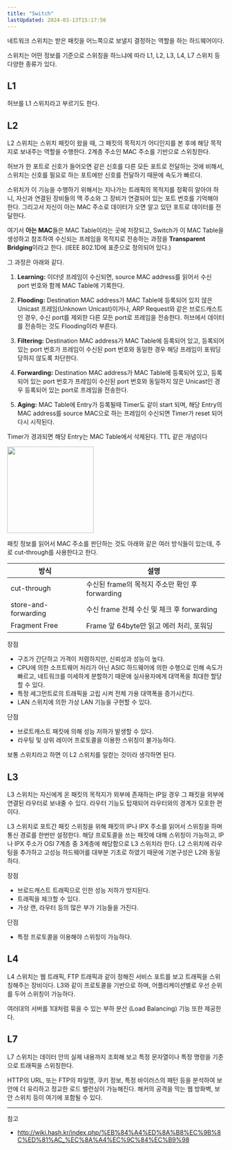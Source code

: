 ```yaml
---
title: "Switch"
lastUpdated: 2024-03-13T15:17:56
---
```


네트워크 스위치는 받은 패킷을 어느쪽으로 보낼지 결정하는 역할을 하는 하드웨어이다.

스위치는 어떤 정보를 기준으로 스위칭을 하느냐에 따라 L1, L2, L3, L4, L7 스위치 등 다양한 종류가 있다.

## L1

허브를 L1 스위치라고 부르기도 한다.

## L2

L2 스위치는 스위치 패킷이 왔을 때, 그 패킷의 목적지가 어디인지를 본 후에 해당 목적지로 보내주는 역할을 수행한다. 2계층 주소인 MAC 주소를 기반으로 스위칭한다.

허브가 한 포트로 신호가 들어오면 같은 신호를 다른 모든 포트로 전달하는 것에 비해서, 스위치는 신호를 필요로 하는 포트에만 신호를 전달하기 때문에 속도가 빠르다.

스위치가 이 기능을 수행하기 위해서는 지나가는 트래픽의 목적지를 정확히 알아야 하니, 자신과 연결된 장비들의 맥 주소와 그 장비가 연결되어 있는 포트 번호를 기억해야 한다. 그리고서 자신이 아는 MAC 주소로 데이터가 오면 알고 있던 포트로 데이터를 전달한다.

여기서 **아는 MAC**들은 MAC Table이라는 곳에 저장되고, Switch가 이 MAC Table을 생성하고 참조하여 수신되는 프레임을 목적지로 전송하는 과정을 **Transparent Bridging**이라고 한다. (IEEE 802.1D에 표준으로 정의되어 있다.)

그 과정은 아래와 같다.

1. **Learning:** 이더넷 프레임이 수신되면, source MAC address를 읽어서 수신 port 번호와 함께 MAC Table에 기록한다. 

2. **Flooding:** Destination MAC address가  MAC Table에 등록되어 있지 않은 Unicast 프레임(Unknown Unicast)이거나, ARP Request와 같은 브로드캐스트인 경우, 수신 port를 제외한 다른 모든 port로 프레임을 전송한다. 허브에서 데이터를 전송하는 것도 Flooding이라 부른다.

3. **Filtering:** Destination MAC address가 MAC Table에 등록되어 있고, 등록되어 있는 port 번호가 프레임이 수신된 port 번호와 동일한 경우 해당 프레임이 포워딩 당하지 않도록 차단한다.

4. **Forwarding:** Destination MAC address가 MAC Table에 등록되어 있고, 등록되어 있는 port 번호가 프레임이 수신된 port 번호와 동일하지 않은 Unicast인 경우 등록되어 있는 port로 프레임을 전송한다.

5. **Aging:** MAC Table에 Entry가 등록될때 Timer도 같이 start 되며, 해당 Entry의 MAC address를 source MAC으로 하는 프레임이 수신되면 Timer가 reset 되어 다시 시작된다.

Timer가 경과되면 해당 Entry는 MAC Table에서 삭제된다. TTL 같은 개념이다

<img src="https://github.com/rlaisqls/rlaisqls/assets/81006587/61f7ab12-6216-4532-99ff-9be20cea4bf0" width=200px>

패킷 정보를 읽어서 MAC 주소를 판단하는 것도 아래와 같은 여러 방식들이 있는데, 주로 cut-through를 사용한다고 한다.

|방식|설명|
|-|-|
|cut-through|수신된 frame의 목적지 주소만 확인 후 forwarding|
|store-and-forwarding|수신 frame 전체 수신 및 체크 후 forwarding|
|Fragment Free|Frame 앞 64byte만 읽고 에러 처리, 포워딩|

장점
- 구조가 간단하고 가격이 저렴하지만, 신뢰성과 성능이 높다.
- CPU에 의한 소프트웨어 처리가 아닌 ASIC 하드웨어에 의한 수행으로 인해 속도가 빠르고, 네트워크를 미세하게 분할하기 때문에 실사용자에게 대역폭을 최대한 할당할 수 있다.
- 특정 세그먼트로의 트래픽을 고립 시켜 전체 가용 대역폭을 증가시킨다. 
- LAN 스위치에 의한 가상 LAN 기능을 구현할 수 있다. 

단점
- 브로트캐스트 패킷에 의해 성능 저하가 발생할 수 있다.
- 라우팅 및 상위 레이어 프로토콜을 이용한 스위칭이 불가능하다.

보통 스위치라고 하면 이 L2 스위치를 일컫는 것이라 생각하면 된다.

## L3

L3 스위치는 자신에게 온 패킷의 목적지가 외부에 존재하는 IP일 경우 그 패킷을 외부에 연결된 라우터로 보내줄 수 있다. 라우터 기능도 탑재되어 라우터와의 경계가 모호한 편이다.

L3 스위치로 포트간 패킷 스위칭을 위해 패킷의 IP나 IPX 주소를 읽어서 스위칭을 하며 통신 경로를 한번만 설정한다. 해당 프로토콜을 쓰는 패킷에 대해 스위칭이 가능하고, IP나 IPX 주소가 OSI 7계층 중 3계층에 해당함으로 L3 스위치라 한다. L2 스위치에 라우팅을 추가하고 고성능 하드웨어를 대부분 기초로 하였기 때문에 기본구성은 L2와 동일하다. 

장점
- 브로드캐스트 트래픽으로 인한 성능 저하가 방지된다. 
- 트래픽을 체크할 수 있다.
- 가상 랜, 라우터 등의 많은 부가 기능들을 가진다. 

단점 
- 특정 프로토콜을 이용해야 스위칭이 가능하다.

## L4

L4 스위치는 웹 트래픽, FTP 트래픽과 같이 정해진 서비스 포트를 보고 트래픽을 스위칭해주는 장비이다. L3와 같이 프로토콜을 기반으로 하며, 어플리케이션별로 우선 순위를 두어 스위칭이 가능하다.

여러대의 서버를 1대처럼 묶을 수 있는 부하 분산 (Load Balancing) 기능 또한 제공한다.

## L7 

L7 스위치는 데이터 안의 실제 내용까지 조회해 보고 특정 문자열이나 특정 명령을 기준으로 트래픽을 스위칭한다.

HTTP의 URL, 또는 FTP의 파일명, 쿠키 정보, 특정 바이러스의 패턴 등을 분석하여 보안에 더 유리하고 정교한 로드 밸런싱이 가능해진다. 해커의 공격을 막는 웹 방화벽, 보안 스위치 등이 여기에 포함될 수 있다.

---
참고
- http://wiki.hash.kr/index.php/%EB%84%A4%ED%8A%B8%EC%9B%8C%ED%81%AC_%EC%8A%A4%EC%9C%84%EC%B9%98
